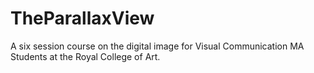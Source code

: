 # TheParallaxView
A six session course on the digital image for Visual Communication MA Students at the Royal College of Art.